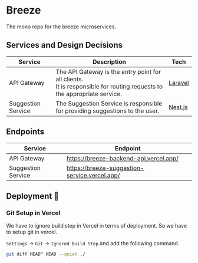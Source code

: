 # Breeze

The mono repo for the breeze microservices.

## Services and Design Decisions

| Service            | Description                                                                                                                 | Tech                            |
|--------------------|-----------------------------------------------------------------------------------------------------------------------------|---------------------------------|
| API Gateway        | The API Gateway is the entry point for all clients.<br/> It is responsible for routing requests to the appropriate service. | [Laravel](https://laravel.com/) | 
| Suggestion Service | The Suggestion Service is responsible for providing suggestions to the user.                                                | [Nest.js](https://nestjs.com/)  |

## Endpoints

| Service            | Endpoint                                      | 
|--------------------|-----------------------------------------------|
| API Gateway        | https://breeze-backend-api.vercel.app/        |
| Suggestion Service | https://breeze-suggestion-service.vercel.app/ |

## Deployment 🚀

### Git Setup in Vercel

We have to ignore build step in Vercel in terms of deployment. So we have to setup git in vercel.

`Settings` -> `Git` -> `Ignored Build Step`  and add the following command.

```sh
git diff HEAD^ HEAD --quiet ./
```
